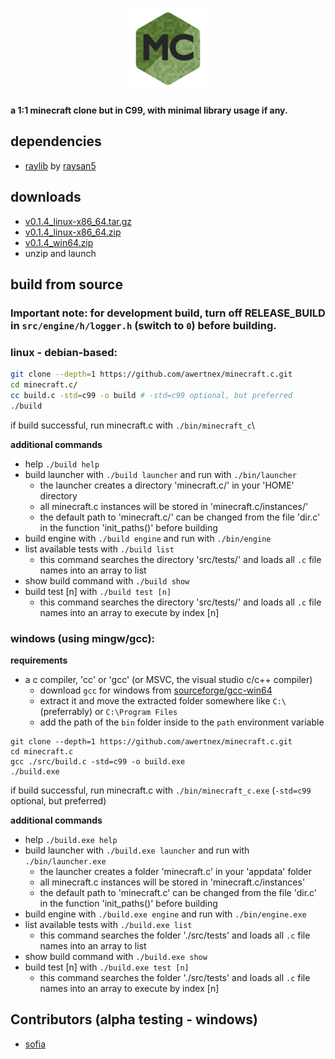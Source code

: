 <h1 align="center">
  <img src="resources/logo/128x128.png" alt="minecraft.c">
</h1>

**a 1:1 minecraft clone but in C99, with minimal library usage if any.**

## dependencies
- [raylib](https://github.com/raysan5/raylib) by [raysan5](https://github.com/raysan5)


## downloads
- [v0.1.4_linux-x86_64.tar.gz](https://github.com/awertnex/minecraft.c/releases/download/v0.1.4-alpha/minecraft_c-v0.1.4-linux-x86_64.tar.gz)
- [v0.1.4_linux-x86_64.zip](https://github.com/awertnex/minecraft.c/releases/download/v0.1.4-alpha/minecraft_c-v0.1.4-linux-x86_64.zip)
- [v0.1.4_win64.zip](https://github.com/awertnex/minecraft.c/releases/download/v0.1.4-alpha/minecraft_c-v0.1.4-win64.zip)
- unzip and launch


## build from source

### Important note: for development build, turn off RELEASE_BUILD in `src/engine/h/logger.h` (switch to `0`) before building.

### linux - debian-based:

```bash
git clone --depth=1 https://github.com/awertnex/minecraft.c.git
cd minecraft.c/
cc build.c -std=c99 -o build # -std=c99 optional, but preferred
./build
```
if build successful, run minecraft.c with `./bin/minecraft_c`\

**additional commands**
- help `./build help`
- build launcher with `./build launcher` and run with `./bin/launcher`
    - the launcher creates a directory 'minecraft.c/' in your 'HOME' directory
    - all minecraft.c instances will be stored in 'minecraft.c/instances/'
    - the default path to 'minecraft.c/' can be changed from the file 'dir.c' in the function 'init_paths()' before building
- build engine with `./build engine` and run with `./bin/engine`
- list available tests with `./build list`
    - this command searches the directory 'src/tests/' and loads all `.c` file names into an array to list
- show build command with `./build show`
- build test [n] with `./build test [n]`
    - this command searches the directory 'src/tests/' and loads all `.c` file names into an array to execute by index [n]


### windows (using mingw/gcc):

**requirements**
- a c compiler, 'cc' or 'gcc' (or MSVC, the visual studio c/c++ compiler)
    - download `gcc` for windows from [sourceforge/gcc-win64](https://www.sourceforge.net/projects/gcc-win64/)
    - extract it and move the extracted folder somewhere like `C:\` (preferrably) or `C:\Program Files`
    - add the path of the `bin` folder inside to the `path` environment variable

```command
git clone --depth=1 https://github.com/awertnex/minecraft.c.git
cd minecraft.c
gcc ./src/build.c -std=c99 -o build.exe
./build.exe
```
if build successful, run minecraft.c with `./bin/minecraft_c.exe` (`-std=c99` optional, but preferred)

**additional commands**
- help `./build.exe help`
- build launcher with `./build.exe launcher` and run with `./bin/launcher.exe`
    - the launcher creates a folder 'minecraft.c' in your 'appdata' folder
    - all minecraft.c instances will be stored in 'minecraft.c/instances'
    - the default path to 'minecraft.c' can be changed from the file 'dir.c' in the function 'init_paths()' before building
- build engine with `./build.exe engine` and run with `./bin/engine.exe`
- list available tests with `./build.exe list`
    - this command searches the folder './src/tests' and loads all `.c` file names into an array to list
- show build command with `./build.exe show`
- build test [n] with `./build.exe test [n]`
    - this command searches the folder './src/tests' and loads all `.c` file names into an array to execute by index [n]

## Contributors (alpha testing - windows)
- [sofia](https://github.com/EdgySofia666)


